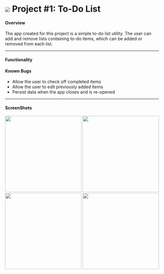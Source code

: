 # ![](https://ga-dash.s3.amazonaws.com/production/assets/logo-9f88ae6c9c3871690e33280fcf557f33.png) Project #1: To-Do List

#### Overview

The app created for this project is a simple to-do list utility. The user can add and remove lists containing to-do items, which can be added or removed from each list.

---

#### Functionality



#### Known Bugs

- Allow the user to check off completed items
- Allow the user to edit previously added items
- Persist data when the app closes and is re-opened

---

#### ScreenShots

<p align="center">
  <img src="screenshots/screenshot1.png" width="250">
  <img src="screenshots/screenshot2.png" width="250">
  <img src="screenshots/screenshot3.png" width="250">
  <img src="screenshots/screenshot4.png" width="250">
</p>
